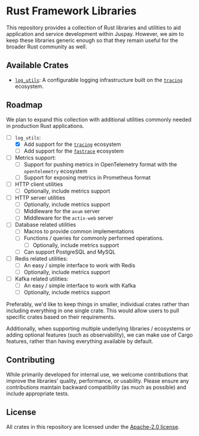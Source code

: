 # Rust Framework Libraries

This repository provides a collection of Rust libraries and utilities to aid application and service development within Juspay.
However, we aim to keep these libraries generic enough so that they remain useful for the broader Rust community as well.

## Available Crates

- [`log_utils`](crates/log_utils/): A configurable logging infrastructure built on the [`tracing`](https://github.com/tokio-rs/tracing) ecosystem.

## Roadmap

We plan to expand this collection with additional utilities commonly needed in production Rust applications.

- [ ] `log_utils`:
  - [x] Add support for the [`tracing`](https://github.com/tokio-rs/tracing) ecosystem
  - [ ] Add support for the [`fastrace`](https://github.com/fast/fastrace) ecosystem
- [ ] Metrics support:
  - [ ] Support for pushing metrics in OpenTelemetry format with the `opentelemetry` ecosystem
  - [ ] Support for exposing metrics in Prometheus format
- [ ] HTTP client utilities
  - [ ] Optionally, include metrics support
- [ ] HTTP server utilities
  - [ ] Optionally, include metrics support
  - [ ] Middleware for the `axum` server
  - [ ] Middleware for the `actix-web` server
- [ ] Database related utilities
  - [ ] Macros to provide common implementations
  - [ ] Functions / queries for commonly performed operations.
    - [ ] Optionally, include metrics support
  - [ ] Can support PostgreSQL and MySQL
- [ ] Redis related utilities:
  - [ ] An easy / simple interface to work with Redis
  - [ ] Optionally, include metrics support
- [ ] Kafka related utilities:
  - [ ] An easy / simple interface to work with Kafka
  - [ ] Optionally, include metrics support

Preferably, we'd like to keep things in smaller, individual crates rather than including everything in one single crate.
This would allow users to pull specific crates based on their requirements.

Additionally, when supporting multiple underlying libraries / ecosystems or adding optional features (such as observability), we can make use of Cargo features, rather than having everything available by default.

## Contributing

While primarily developed for internal use, we welcome contributions that improve the libraries' quality, performance, or usability.
Please ensure any contributions maintain backward compatibility (as much as possible) and include appropriate tests.

## License

All crates in this repository are licensed under the [Apache-2.0 license](LICENSE).
